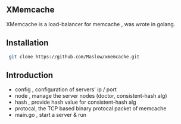 XMemcache
---------
XMemcache is a load-balancer for memcache , was wrote in golang.

Installation
------------
```sh
 git clone https://github.com/Maslow/xmemcache.git
```

Introduction
------------
- config  , configuration of servers' ip / port 
- node , manage the server nodes (doctor, consistent-hash alg)
- hash , provide hash value for consistent-hash alg
- protocal, the TCP based binary protocal packet of memcache 
- main.go , start a server & run
